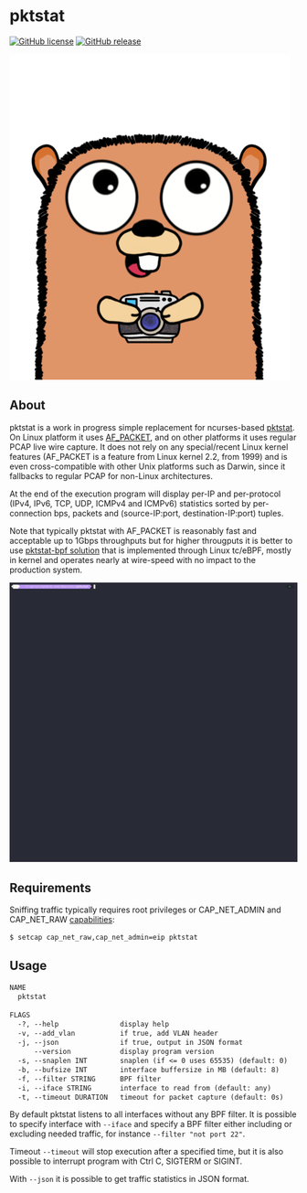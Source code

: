 # pktstat

[![GitHub license](https://img.shields.io/github/license/dkorunic/pktstat)](https://github.com/dkorunic/pktstat/blob/master/LICENSE)
[![GitHub release](https://img.shields.io/github/release/dkorunic/pktstat)](https://github.com/dkorunic/pktstat/releases/latest)

![](gopher.png)

## About

pktstat is a work in progress simple replacement for ncurses-based [pktstat](https://github.com/dleonard0/pktstat). On Linux platform it uses [AF_PACKET](https://doc.dpdk.org/guides/nics/af_packet.html), and on other platforms it uses regular PCAP live wire capture. It does not rely on any special/recent Linux kernel features (AF_PACKET is a feature from Linux kernel 2.2, from 1999) and is even cross-compatible with other Unix platforms such as Darwin, since it fallbacks to regular PCAP for non-Linux architectures.

At the end of the execution program will display per-IP and per-protocol (IPv4, IPv6, TCP, UDP, ICMPv4 and ICMPv6) statistics sorted by per-connection bps, packets and (source-IP:port, destination-IP:port) tuples.

Note that typically pktstat with AF_PACKET is reasonably fast and acceptable up to 1Gbps throughputs but for higher througputs it is better to use [pktstat-bpf solution](https://github.com/dkorunic/pktstat-bpf) that is implemented through Linux tc/eBPF, mostly in kernel and operates nearly at wire-speed with no impact to the production system.

![Demo](demo.gif)

## Requirements

Sniffing traffic typically requires root privileges or CAP_NET_ADMIN and CAP_NET_RAW [capabilities](https://man7.org/linux/man-pages/man7/capabilities.7.html):

```shell
$ setcap cap_net_raw,cap_net_admin=eip pktstat
```

## Usage

```shell
NAME
  pktstat

FLAGS
  -?, --help               display help
  -v, --add_vlan           if true, add VLAN header
  -j, --json               if true, output in JSON format
      --version            display program version
  -s, --snaplen INT        snaplen (if <= 0 uses 65535) (default: 0)
  -b, --bufsize INT        interface buffersize in MB (default: 8)
  -f, --filter STRING      BPF filter
  -i, --iface STRING       interface to read from (default: any)
  -t, --timeout DURATION   timeout for packet capture (default: 0s)
```

By default pktstat listens to all interfaces without any BPF filter. It is possible to specify interface with `--iface` and specify a BPF filter either including or excluding needed traffic, for instance `--filter "not port 22"`.

Timeout `--timeout` will stop execution after a specified time, but it is also possible to interrupt program with Ctrl C, SIGTERM or SIGINT.

With `--json` it is possible to get traffic statistics in JSON format.
